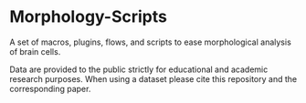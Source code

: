 # Morphology-Scripts
A set of macros, plugins, flows, and scripts to ease morphological analysis of brain cells.

Data are provided to the public strictly for educational and academic research purposes. When using a dataset please cite this repository and the corresponding paper.
